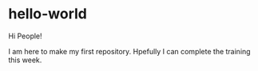 # hello-world

Hi People!

I am here to make my first repository.
Hpefully I can complete the training this week.
